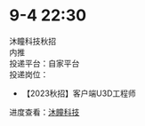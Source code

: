 # 9-4 22:30
沐瞳科技秋招  
内推  
投递平台：自家平台  
投递岗位：
+ 【2023秋招】客户端U3D工程师

进度查看：[沐瞳科技](https://moonton.jobs.feishu.cn/referral/campus/position/application?token=MzsxNjYwNjIxNzY2NzcwOzcwODM3ODA0MjM4ODE4MDE3NTY7MA)